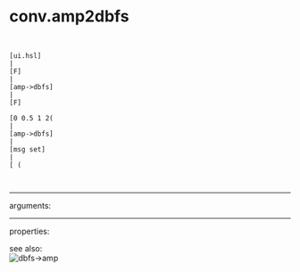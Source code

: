 # conv.amp2dbfs

```


[ui.hsl]
|
[F]
|
[amp->dbfs]
|
[F]

[0 0.5 1 2(
|
[amp->dbfs]
|
[msg set]
|
[ (

            
```
---
arguments:


---
properties:


see also:<br>
![dbfs-&gt;amp]("img/object_dbfs-&gt;amp.png")
